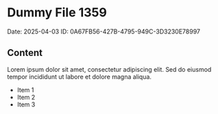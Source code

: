 # Dummy File 1359

Date: 2025-04-03
ID: 0A67FB56-427B-4795-949C-3D3230E78997

## Content

Lorem ipsum dolor sit amet, consectetur adipiscing elit.
Sed do eiusmod tempor incididunt ut labore et dolore magna aliqua.

* Item 1
* Item 2
* Item 3
